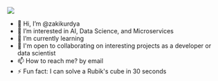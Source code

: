 [![](https://visitcount.itsvg.in/api?id=ZakiKurdya&pretty=true)](https://github-visitor-counter-pro.vercel.app)

- 👋 Hi, I’m @zakikurdya
- 👀 I’m interested in AI, Data Science, and Microservices
- 🌱 I’m currently learning 
- 🤝 I'm open to collaborating on interesting projects as a developer or data scientist
- 📫 How to reach me? by email 
- ⚡ Fun fact: I can solve a Rubik's cube in 30 seconds   

<!--
### 🌐 Socials:
[![LinkedIn](https://img.shields.io/badge/linkedin-%230077B5.svg?style=for-the-badge&logo=linkedin&logoColor=white)](https://linkedin.com/in/zakikurdya)
[![Twitter](https://img.shields.io/badge/Twitter-%231DA1F2.svg?style=for-the-badge&logo=Twitter&logoColor=white)](https://twitter.com/ZakiKurdya)
[![Kaggle](https://img.shields.io/badge/Kaggle-035a7d?style=for-the-badge&logo=kaggle&logoColor=white)](https://kaggle.com/zakikurdya)
[![LeetCode](https://img.shields.io/badge/LeetCode-000000?style=for-the-badge&logo=LeetCode&logoColor=#d16c06)](https://www.leetcode.com/zakikurdya)
[![Codeforces](https://img.shields.io/badge/Codeforces-445f9d?style=for-the-badge&logo=Codeforces&logoColor=white)](https://codeforces.com/profile/itszaki)
[![HackerRank](https://img.shields.io/badge/-Hackerrank-2EC866?style=for-the-badge&logo=HackerRank&logoColor=white)](https://www.hackerrank.com/zakikurdya)
-->
